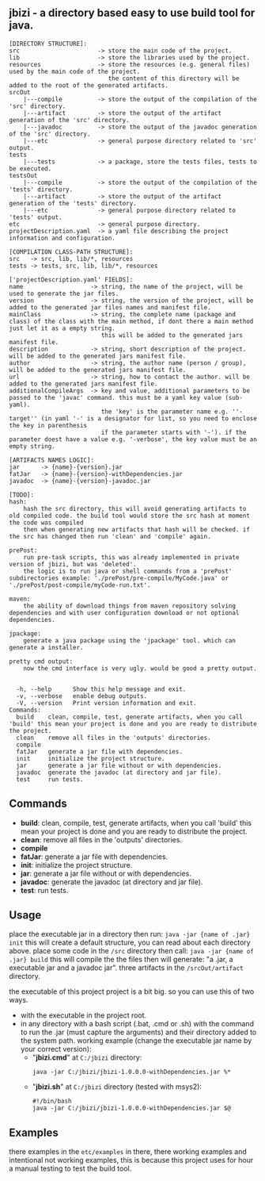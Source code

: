 ## jbizi - a directory based easy to use build tool for java.

```
[DIRECTORY STRUCTURE]:
src                      -> store the main code of the project.
lib                      -> store the libraries used by the project.
resources                -> store the resources (e.g. general files) used by the main code of the project.
                            the content of this directory will be added to the root of the generated artifacts.
srcOut
    |---compile          -> store the output of the compilation of the 'src' directory.
    |---artifact         -> store the output of the artifact generation of the 'src' directory.
    |---javadoc          -> store the output of the javadoc generation of the 'src' directory.
    |---etc              -> general purpose directory related to 'src' output.
tests
    |---tests            -> a package, store the tests files, tests to be executed.
testsOut
    |---compile          -> store the output of the compilation of the 'tests' directory.
    |---artifact         -> store the output of the artifact generation of the 'tests' directory.
    |---etc              -> general purpose directory related to 'tests' output.
etc                      -> general purpose directory.
projectDescription.yaml  -> a yaml file describing the project information and configuration.

[COMPILATION CLASS-PATH STRUCTURE]:
src   -> src, lib, lib/*, resources
tests -> tests, src, lib, lib/*, resources

['projectDescription.yaml' FIELDS]:
name                   -> string, the name of the project, will be used to generate the jar files.
version                -> string, the version of the project, will be added to the generated jar files names and manifest file.
mainClass              -> string, the complete name (package and class) of the class with the main method, if dont there a main method just let it as a empty string.
                          this will be added to the generated jars manifest file.
description            -> string, short description of the project. will be added to the generated jars manifest file.
author                 -> string, the author name (person / group), will be added to the generated jars manifest file.
url                    -> string, how to contact the author. will be added to the generated jars manifest file.
additionalCompileArgs  -> key and value, additional parameters to be passed to the 'javac' command. this must be a yaml key value (sub-yaml).
                          the 'key' is the parameter name e.g. ''-target'' (in yaml '-' is a designator for list, so you need to enclose the key in parenthesis
                          if the parameter starts with '-'). if the parameter doest have a value e.g. '-verbose', the key value must be an empty string.

[ARTIFACTS NAMES LOGIC]:
jar      -> {name}-{version}.jar
fatJar   -> {name}-{version}-withDependencies.jar
javadoc  -> {name}-{version}-javadoc.jar

[TODO]:
hash:
    hash the src directory, this will avoid generating artifacts to old compiled code. the build tool would store the src hash at moment the code was compiled
    then when generating new artifacts that hash will be checked. if the src has changed then run 'clean' and 'compile' again.

prePost:
    run pre-task scripts, this was already implemented in private version of jbizi, but was 'deleted'.
    the logic is to run java or shell commands from a 'prePost' subdirectories example: './prePost/pre-compile/MyCode.java' or './prePost/post-compile/myCode-run.txt'.

maven:
    the ability of download things from maven repository solving dependencies and with user configuration download or not optional dependencies.

jpackage:
    generate a java package using the 'jpackage' tool. which can generate a installer.

pretty cmd output:
    now the cmd interface is very ugly. would be good a pretty output.


  -h, --help      Show this help message and exit.
  -v, --verbose   enable debug outputs.
  -V, --version   Print version information and exit.
Commands:
  build    clean, compile, test, generate artifacts, when you call 'build' this mean your project is done and you are ready to distribute the project.
  clean    remove all files in the 'outputs' directories.
  compile
  fatJar   generate a jar file with dependencies.
  init     initialize the project structure.
  jar      generate a jar file without or with dependencies.
  javadoc  generate the javadoc (at directory and jar file).
  test     run tests.
```

## Commands
- **build**: clean, compile, test, generate artifacts, when you call 'build' this mean your project is done and you are ready to distribute the project.
 - **clean**: remove all files in the 'outputs' directories.
  - **compile**
  - **fatJar**: generate a jar file with dependencies.
  - **init**: initialize the project structure.
  - **jar**: generate a jar file without or with dependencies.
  - **javadoc**: generate the javadoc (at directory and jar file).
  - **test**: run tests.

## Usage
place the executable jar in a directory then run:
`java -jar {name of .jar} init`
this will create a default structure, you can read about each directory above.
place some code in the `/src` directory then call:
`java -jar {name of .jar} build`
this will compile the the files then will generate: "a .jar, a executable jar and a javadoc jar". three artifacts in the `/srcOut/artifact` directory.

the executable of this project project is a bit big. so you can use this of two ways.

 - with the executable in the project root.
 - in any directory with a bash script (.bat, .cmd or .sh) with the command to run the .jar (must capture the arguments) and their directory added to the system path.
working example (change the executable jar name by your correct version):
   - "**jbizi.cmd**" at `C:/jbizi` directory:
		```
		java -jar C:/jbizi/jbizi-1.0.0.0-withDependencies.jar %*
		```
   - "**jbizi.sh**" at `C:/jbizi` directory (tested with msys2):
		```
		#!/bin/bash
		java -jar C:/jbizi/jbizi-1.0.0.0-withDependencies.jar $@
		```

## Examples
there examples in the `etc/examples` in there, there working examples
and intentional not working examples, this is because this project uses for hour a manual testing to test the build tool.

